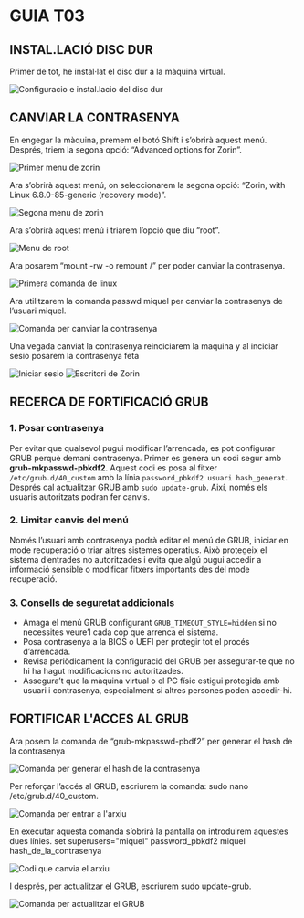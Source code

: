 # GUIA T03

## INSTAL.LACIÓ DISC DUR
Primer de tot, he instal·lat el disc dur a la màquina virtual.

![Configuracio e instal.lacio del disc dur](img/image1.png)


## CANVIAR LA CONTRASENYA
En engegar la màquina, premem el botó Shift i s’obrirà aquest menú. Després, triem la segona opció: “Advanced options for Zorin”.

![Primer menu de zorin](img/image2.png)

Ara s’obrirà aquest menú, on seleccionarem la segona opció: “Zorin, with Linux 6.8.0-85-generic (recovery mode)”.

![Segona menu de zorin](img/image3.png)

Ara s’obrirà aquest menú i triarem l’opció que diu “root”.

![Menu de root](img/image4.png)

Ara posarem “mount -rw -o remount /” per poder canviar la contrasenya.

![Primera comanda de linux](img/image5.png)

Ara utilitzarem la comanda passwd miquel per canviar la contrasenya de l’usuari miquel.

![Comanda per canviar la contrasenya](img/image6.png)

Una vegada canviat la contrasenya reinciciarem la maquina y al inciciar sesio posarem la contrasenya feta

![Iniciar sesio](img/image7.png) ![Escritori de Zorin](img/image8.png)
## RECERCA DE FORTIFICACIÓ GRUB
### 1. Posar contrasenya
Per evitar que qualsevol pugui modificar l’arrencada, es pot configurar GRUB perquè demani contrasenya. Primer es genera un codi segur amb **grub-mkpasswd-pbkdf2**. Aquest codi es posa al fitxer `/etc/grub.d/40_custom` amb la línia `password_pbkdf2 usuari hash_generat`. Després cal actualitzar GRUB amb `sudo update-grub`. Així, només els usuaris autoritzats podran fer canvis.

### 2. Limitar canvis del menú
Només l’usuari amb contrasenya podrà editar el menú de GRUB, iniciar en mode recuperació o triar altres sistemes operatius. Això protegeix el sistema d’entrades no autoritzades i evita que algú pugui accedir a informació sensible o modificar fitxers importants des del mode recuperació.

### 3. Consells de seguretat addicionals
- Amaga el menú GRUB configurant `GRUB_TIMEOUT_STYLE=hidden` si no necessites veure’l cada cop que arrenca el sistema.  
- Posa contrasenya a la BIOS o UEFI per protegir tot el procés d’arrencada.  
- Revisa periòdicament la configuració del GRUB per assegurar-te que no hi ha hagut modificacions no autoritzades.  
- Assegura’t que la màquina virtual o el PC físic estigui protegida amb usuari i contrasenya, especialment si altres persones poden accedir-hi.


## FORTIFICAR L'ACCES AL GRUB

Ara posem la comanda de “grub-mkpasswd-pbdf2” per generar el hash de la contrasenya

![Comanda per generar el hash de la contrasenya](img/image10.png)

Per reforçar l’accés al GRUB, escriurem la comanda: sudo nano /etc/grub.d/40_custom.

![Comanda per entrar a l'arxiu](img/image9.png)


En executar aquesta comanda s’obrirà la pantalla on introduirem aquestes dues línies. 
set superusers="miquel"
password_pbkdf2 miquel hash_de_la_contrasenya

![Codi que canvia el arxiu](img/image11.png)

I després, per actualitzar el GRUB, escriurem sudo update-grub.

![Comanda per actualitzar el GRUB](img/image12.png)
